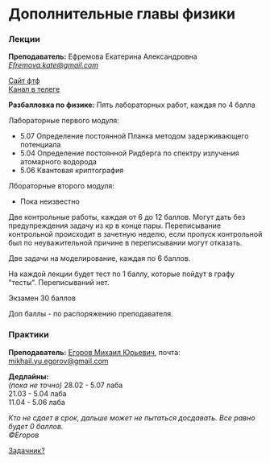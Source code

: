 # Дополнительные главы физики 

### Лекции

**Преподаватель:** Ефремова Екатерина Александровна *Efremova.kate@gmail.com*

[Сайт фтф](https://study.physics.itmo.ru/?redirect=0)  
[Канал в телеге](https://t.me/+uM8tUN7MHs84Y2Ri)

**Разбалловка по физике:** 
Пять лабораторных работ, каждая по 4 балла 

Лабораторные первого модуля:
- 5.07 Определение постоянной Планка методом задерживающего потенциала
- 5.04 Определение постоянной Ридберга по спектру излучения атомарного водорода
- 5.06 Квантовая криптография 

Лбораторные второго модуля:
- Пока неизвестно

Две контрольные работы, каждая от 6 до 12 баллов. Могут дать без предупреждения задачу из кр в конце пары. Переписывание контрольной происходит в зачетную неделю, если пропуск контрольной был по неуважительной причине в переписывании могут отказать. 

Две задачи на моделирование, каждая по 6 баллов. 

На каждой лекции будет тест по 1 баллу, которые пойдут в графу "тесты". Переписываний нет. 

Экзамен 30 баллов 

Доп баллы - по распоряжению преподавателя. 

### Практики 

**Преподаватель:** [Егоров Михаил Юрьевич](https://vk.com/id212956), почта:  mikhail.yu.egorov@gmail.com

**Дедлайны:**  
*(пока не точно)* 
28.02 - 5.07 лаба  
21.03 - 5.04 лаба  
11.04 - 5.06 лаба  


*Кто не сдает в срок, дальше может не пытаться досдавать. Все равно будет 0 баллов.*  
                                                             *©Егоров*    

[Задачник?](https://drive.google.com/file/d/1OwxaZsfHm7U6C8P_vKnFoHS-Gh21qTfI/view?usp=sharing)
